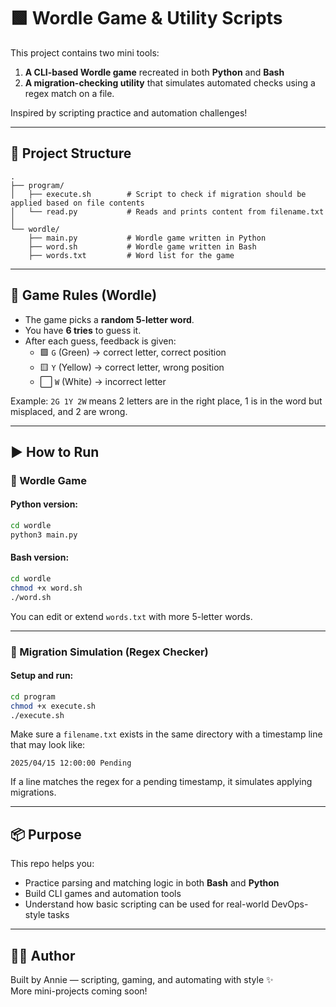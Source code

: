 # 🟩 Wordle Game & Utility Scripts

This project contains two mini tools:

1. **A CLI-based Wordle game** recreated in both **Python** and **Bash**
2. **A migration-checking utility** that simulates automated checks using a regex match on a file.

Inspired by scripting practice and automation challenges!

---

## 📁 Project Structure

```
.
├── program/
│   ├── execute.sh        # Script to check if migration should be applied based on file contents
│   └── read.py           # Reads and prints content from filename.txt
│
└── wordle/
    ├── main.py           # Wordle game written in Python
    ├── word.sh           # Wordle game written in Bash
    ├── words.txt         # Word list for the game
```

---

## 🧠 Game Rules (Wordle)

- The game picks a **random 5-letter word**.
- You have **6 tries** to guess it.
- After each guess, feedback is given:
  - 🟩 `G` (Green) → correct letter, correct position  
  - 🟨 `Y` (Yellow) → correct letter, wrong position  
  - ⬜ `W` (White) → incorrect letter  

Example: `2G 1Y 2W` means 2 letters are in the right place, 1 is in the word but misplaced, and 2 are wrong.

---

## ▶️ How to Run

### 🔸 Wordle Game

#### Python version:
```bash
cd wordle
python3 main.py
```

#### Bash version:
```bash
cd wordle
chmod +x word.sh
./word.sh
```

You can edit or extend `words.txt` with more 5-letter words.

---

### 🔸 Migration Simulation (Regex Checker)

#### Setup and run:
```bash
cd program
chmod +x execute.sh
./execute.sh
```

Make sure a `filename.txt` exists in the same directory with a timestamp line that may look like:

```
2025/04/15 12:00:00 Pending
```

If a line matches the regex for a pending timestamp, it simulates applying migrations.

---

## 📦 Purpose

This repo helps you:

- Practice parsing and matching logic in both **Bash** and **Python**
- Build CLI games and automation tools
- Understand how basic scripting can be used for real-world DevOps-style tasks

---

## 👩‍💻 Author

Built by Annie — scripting, gaming, and automating with style ✨  
More mini-projects coming soon!
